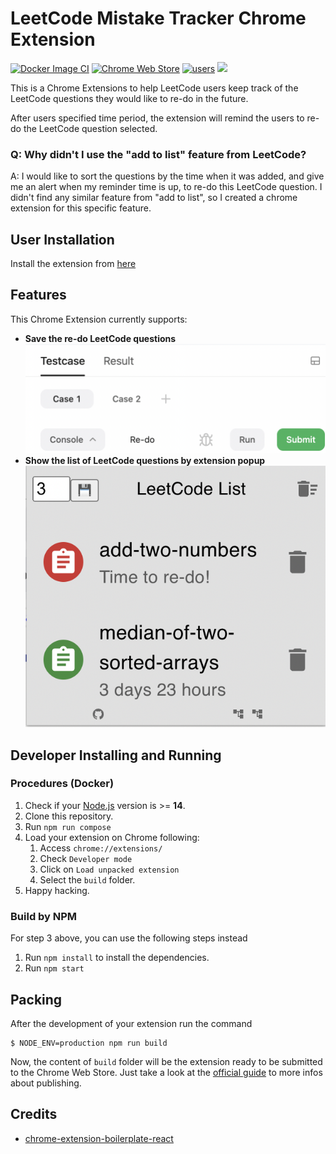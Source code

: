 # LeetCode Mistake Tracker Chrome Extension
[![Docker Image CI](https://github.com/architec/mistake/actions/workflows/docker-image.yml/badge.svg?branch=main)](https://github.com/architec/mistake/actions/workflows/docker-image.yml)
[![Chrome Web Store](https://img.shields.io/chrome-web-store/v/gdkafhifmmkcifpdcfbppiieckgfpjbb.svg)](https://chrome.google.com/webstore/detail/leetcode-mistake-tracker/gdkafhifmmkcifpdcfbppiieckgfpjbb)
<a href="https://chrome.google.com/webstore/detail/leetcode-mistake-tracker/gdkafhifmmkcifpdcfbppiieckgfpjbb"><img src="https://img.shields.io/chrome-web-store/d/gdkafhifmmkcifpdcfbppiieckgfpjbb.svg" alt="users"></a>
<a href="https://github.com/architec/mistake/graphs/contributors" alt="Contributors"><img src="https://img.shields.io/github/contributors/architec/mistake" /></a>


This is a Chrome Extensions to help LeetCode users keep track of the LeetCode questions they would like to re-do in the future.

After users specified time period, the extension will remind the users to re-do the LeetCode question selected.

### Q: Why didn't I use the "add to list" feature from LeetCode?
A: I would like to sort the questions by the time when it was added, and give me an alert when my reminder time is up, to re-do this LeetCode question. I didn't find any similar feature from "add to list", so I created a chrome extension for this specific feature.

## User Installation

Install the extension from [here](https://chrome.google.com/webstore/detail/leetcode-mistake-tracker/gdkafhifmmkcifpdcfbppiieckgfpjbb)

## Features

This Chrome Extension currently supports:

- **Save the re-do LeetCode questions**
![wrong_answers.png](/screenshots/redo_button.png?raw=true)
- **Show the list of LeetCode questions by extension popup**
![popup.png](/screenshots/popup.png?raw=true)


## Developer Installing and Running

### Procedures (Docker)

1. Check if your [Node.js](https://nodejs.org/) version is >= **14**.
2. Clone this repository.
3. Run `npm run compose` 
5. Load your extension on Chrome following:
   1. Access `chrome://extensions/`
   2. Check `Developer mode`
   3. Click on `Load unpacked extension`
   4. Select the `build` folder.
6. Happy hacking.

### Build by NPM
For step 3 above, you can use the following steps instead
1. Run `npm install` to install the dependencies.
2. Run `npm start`

## Packing

After the development of your extension run the command

```
$ NODE_ENV=production npm run build
```

Now, the content of `build` folder will be the extension ready to be submitted to the Chrome Web Store. Just take a look at the [official guide](https://developer.chrome.com/webstore/publish) to more infos about publishing.


## Credits

- [chrome-extension-boilerplate-react](https://github.com/lxieyang/chrome-extension-boilerplate-react)
